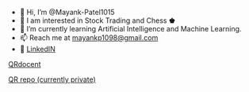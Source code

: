- 👋 Hi, I’m @Mayank-Patel1015
- 🤔 I am interested in Stock Trading and Chess **♚**
- 🌱 I’m currently learning Artificial Intelligence and Machine Learning.
- 📫 Reach me at mayankp1098@gmail.com
- 💼 [LinkedIN](https://www.linkedin.com/in/mayank-patel1/)

[QRdocent](https://qrdocent.com)


[QR repo (currently private)](https://github.com/Mayank-Patel1/QRdocent)
